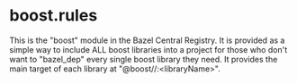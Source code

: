 # boost.rules
This is the "boost" module in the Bazel Central Registry. It is provided as a simple way to include ALL boost libraries into a project for those who don't want to "bazel_dep" every single boost library they need. It provides the main target of each library at "@boost//:&lt;libraryName>".
